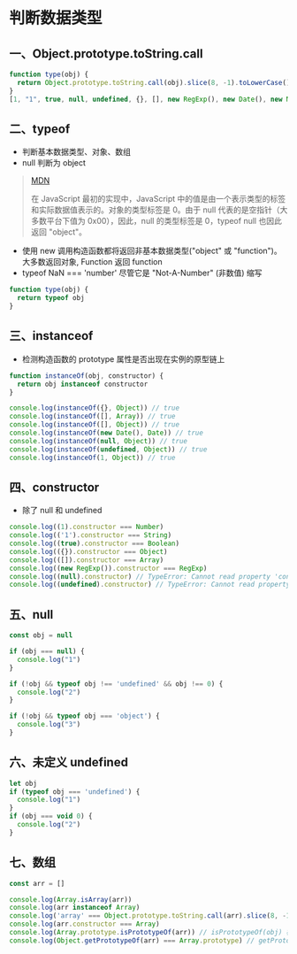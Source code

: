 # 判断数据类型
## 一、Object.prototype.toString.call
```js
function type(obj) {
  return Object.prototype.toString.call(obj).slice(8, -1).toLowerCase();
}
[1, "1", true, null, undefined, {}, [], new RegExp(), new Date(), new Map(), new Set(), new WeakMap(), BigInt(1), () => {}].forEach((obj) => console.log(type(obj)));
```

## 二、typeof 
- 判断基本数据类型、对象、数组
- null 判断为 object
> [MDN](https://developer.mozilla.org/zh-CN/docs/Web/JavaScript/Reference/Operators/typeof#typeof_null)
> 
> 在 JavaScript 最初的实现中，JavaScript 中的值是由一个表示类型的标签和实际数据值表示的。对象的类型标签是 0。由于 null 代表的是空指针（大多数平台下值为 0x00），因此，null 的类型标签是 0，typeof null 也因此返回 "object"。
- 使用 new 调用构造函数都将返回非基本数据类型("object" 或 "function")。大多数返回对象, Function 返回 function
- typeof NaN === 'number' 尽管它是 "Not-A-Number" (非数值) 缩写 
```js
function type(obj) {
  return typeof obj
}
```

## 三、instanceof
- 检测构造函数的 prototype 属性是否出现在实例的原型链上
```js
function instanceOf(obj, constructor) {
  return obj instanceof constructor
}

console.log(instanceOf({}, Object)) // true
console.log(instanceOf([], Array)) // true
console.log(instanceOf([], Object)) // true
console.log(instanceOf(new Date(), Date)) // true
console.log(instanceOf(null, Object)) // true
console.log(instanceOf(undefined, Object)) // true
console.log(instanceOf(1, Object)) // true
```
## 四、constructor
- 除了 null 和 undefined
```js
console.log((1).constructor === Number)
console.log(('1').constructor === String)
console.log((true).constructor === Boolean)
console.log(({}).constructor === Object)
console.log(([]).constructor === Array)
console.log((new RegExp()).constructor === RegExp)
console.log((null).constructor) // TypeError: Cannot read property 'constructor' of null
console.log((undefined).constructor) // TypeError: Cannot read property 'constructor' of undefined
```

## 五、null
```js
const obj = null

if (obj === null) {
  console.log("1")
}

if (!obj && typeof obj !== 'undefined' && obj !== 0) {
  console.log("2")
}

if (!obj && typeof obj === 'object') {
  console.log("3")
}
```
## 六、未定义 undefined
```js
let obj
if (typeof obj === 'undefined') {
  console.log("1")
}
if (obj === void 0) {
  console.log("2")
}
```

## 七、数组
```js
const arr = []

console.log(Array.isArray(arr))
console.log(arr instanceof Array)
console.log('array' === Object.prototype.toString.call(arr).slice(8, -1).toLowerCase())
console.log(arr.constructor === Array)
console.log(Array.prototype.isPrototypeOf(arr)) // isPrototypeOf(obj) 检查一个对象是否存在于另一个对象的原型链上(obj 要搜索其原型链的对象)
console.log(Object.getPrototypeOf(arr) === Array.prototype) // getPrototypeOf 对象的原型(即内部 [[Prototype]] 属性的值)
```